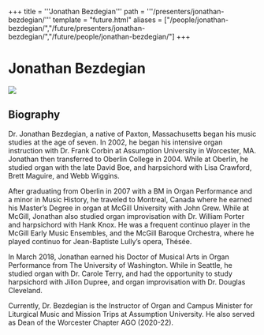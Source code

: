 +++
title = '''Jonathan Bezdegian'''
path = '''/presenters/jonathan-bezdegian/'''
template = "future.html"
aliases = ["/people/jonathan-bezdegian/","/future/presenters/jonathan-bezdegian/","/future/people/jonathan-bezdegian/"]
+++

<h1>Jonathan Bezdegian</h1>

<img class="speaker-photo" src="https://custom.cvent.com/C3A4539B19F74ABCB6FCE437F6BC0A74/files/event/910aaf2914d44586a56fbd0b3b2c31c0/4d19d3743bc94a02b95b18ed95039d74.jpg">
<h2>Biography</h2>
<p>Dr. Jonathan Bezdegian, a native of Paxton, Massachusetts began his music studies at the age of seven. In 2002, he began his intensive organ instruction with Dr. Frank Corbin at Assumption University in Worcester, MA. Jonathan then transferred to Oberlin College in 2004. While at Oberlin, he studied organ with the late David Boe, and harpsichord with Lisa Crawford, Brett Maguire, and Webb Wiggins.

After graduating from Oberlin in 2007 with a BM in Organ Performance and a minor in Music History, he traveled to Montreal, Canada where he earned his Master’s Degree in organ at McGill University with John Grew. While at McGill, Jonathan also studied organ improvisation with Dr. William Porter and harpsichord with Hank Knox. He was a frequent continuo player in the McGill Early Music Ensembles, and the McGill Baroque Orchestra, where he played continuo for Jean-Baptiste Lully’s opera, Thésée.

In March 2018, Jonathan earned his Doctor of Musical Arts in Organ Performance from The University of Washington. While in Seattle, he studied organ with Dr. Carole Terry, and had the opportunity to study harpsichord with Jillon Dupree, and organ improvisation with Dr. Douglas Cleveland.

Currently, Dr. Bezdegian is the Instructor of Organ and Campus Minister for Liturgical Music and Mission Trips at Assumption University. He also served as Dean of the Worcester Chapter AGO (2020-22).</p>

